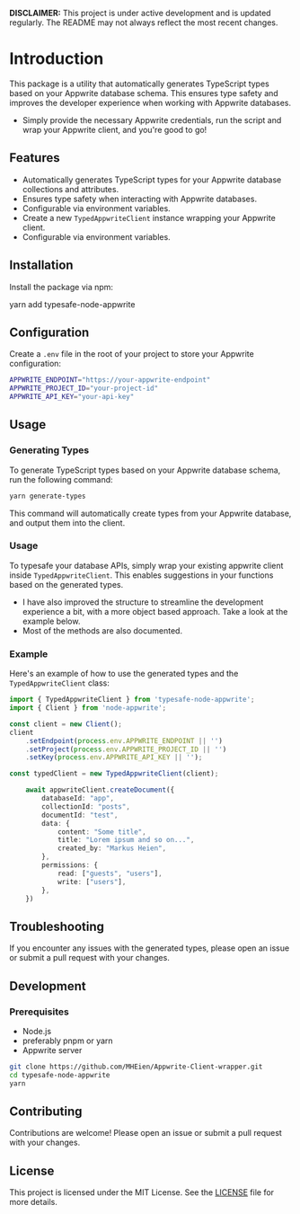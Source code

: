 **DISCLAIMER:** This project is under active development and is updated regularly. The README may not always reflect the most recent changes.

# Introduction
This package is a utility that automatically generates TypeScript types based on your Appwrite database schema. This ensures type safety and improves the developer experience when working with Appwrite databases.
- Simply provide the necessary Appwrite credentials, run the script and wrap your Appwrite client, and you're good to go!

## Features

- Automatically generates TypeScript types for your Appwrite database collections and attributes.
- Ensures type safety when interacting with Appwrite databases.
- Configurable via environment variables.
- Create a new `TypedAppwriteClient` instance wrapping your Appwrite client.
- Configurable via environment variables.

## Installation

Install the package via npm:

yarn add typesafe-node-appwrite

## Configuration

Create a `.env` file in the root of your project to store your Appwrite configuration:

```bash
APPWRITE_ENDPOINT="https://your-appwrite-endpoint"
APPWRITE_PROJECT_ID="your-project-id"
APPWRITE_API_KEY="your-api-key"
```

## Usage

### Generating Types

To generate TypeScript types based on your Appwrite database schema, run the following command:

```bash
yarn generate-types
```

This command will automatically create types from your Appwrite database, and output them into the client.

### Usage

To typesafe your database APIs, simply wrap your existing appwrite client inside `TypedAppwriteClient`.
This enables suggestions in your functions based on the generated types.

- I have also improved the structure to streamline the development experience a bit, with a more object based approach. Take a look at the example below.
- Most of the methods are also documented.

### Example

Here's an example of how to use the generated types and the `TypedAppwriteClient` class:

```typescript
import { TypedAppwriteClient } from 'typesafe-node-appwrite';
import { Client } from 'node-appwrite';

const client = new Client();
client
    .setEndpoint(process.env.APPWRITE_ENDPOINT || '')
    .setProject(process.env.APPWRITE_PROJECT_ID || '')
    .setKey(process.env.APPWRITE_API_KEY || '');

const typedClient = new TypedAppwriteClient(client);

    await appwriteClient.createDocument({
        databaseId: "app",
        collectionId: "posts",
        documentId: "test",
        data: {
            content: "Some title",
            title: "Lorem ipsum and so on...",
            created_by: "Markus Heien",
        },
        permissions: {
            read: ["guests", "users"],
            write: ["users"],
        },
    })
```

## Troubleshooting

If you encounter any issues with the generated types, please open an issue or submit a pull request with your changes.

## Development

### Prerequisites

- Node.js
- preferably pnpm or yarn
- Appwrite server

```bash
git clone https://github.com/MHEien/Appwrite-Client-wrapper.git
cd typesafe-node-appwrite
yarn
```

## Contributing

Contributions are welcome! Please open an issue or submit a pull request with your changes.

## License

This project is licensed under the MIT License. See the [LICENSE](LICENSE) file for more details.
